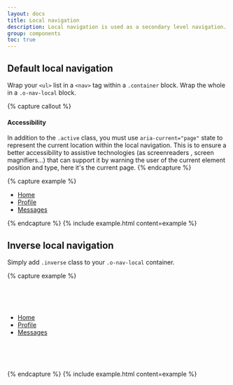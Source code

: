 ```yaml
---
layout: docs
title: Local navigation
description: Local navigation is used as a secondary level navigation.
group: components
toc: true
---
```


## Default local navigation

Wrap your `<ul>` list in a `<nav>` tag within a `.container` block. Wrap the whole in a `.o-nav-local` block.

{% capture callout %}
#### Accessibility

In addition to the `.active` class, you must use `aria-current="page"` state to represent the current location within the local navigation. This is to ensure a better accessibility to assistive technologies (as screenreaders , screen magnifiers...) that can support it by warning the user of the current element position and type, here it's the current page.
{% endcapture %}

{% capture example %}
<div class="o-nav-local">
    <nav class="container">
        <ul class="nav">
            <li class="nav-item"><a class="nav-link active" href="#" aria-current="page">Home</a></li>
            <li class="nav-item"><a class="nav-link" href="#">Profile</a></li>
            <li class="nav-item"><a class="nav-link" href="#">Messages</a></li>
        </ul>
    </nav>
</div>
{% endcapture %} {% include example.html content=example %}

## Inverse local navigation

Simply add `.inverse` class to your `.o-nav-local` container.

{% capture example %}
<div style="margin: 2rem 0; padding: 2rem 0;" class="bg-dark">
    <div class="o-nav-local inverse">
        <nav class="container">
            <ul class="nav">
                <li class="nav-item"><a class="nav-link active" href="#" aria-current="page">Home</a></li>
                <li class="nav-item"><a class="nav-link" href="#">Profile</a></li>
                <li class="nav-item"><a class="nav-link" href="#">Messages</a></li>
            </ul>
        </nav>
    </div>
</div>
{% endcapture %} {% include example.html content=example %}
